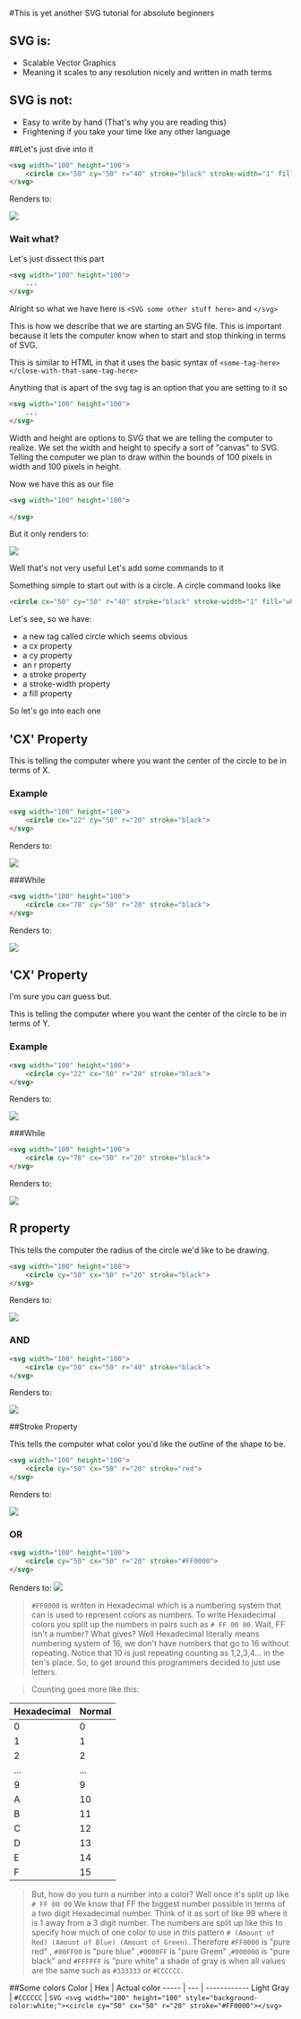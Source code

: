 #This is yet another SVG tutorial for absolute beginners

## SVG is:
 - Scalable Vector Graphics
  - Meaning it scales to any resolution nicely and written in math terms

## SVG is not:
 - Easy to write by hand (That's why you are reading this)
 - Frightening if you take your time like any other language

##Let's just dive into it
```HTML
<svg width="100" height="100">
    <circle cx="50" cy="50" r="40" stroke="black" stroke-width="1" fill="white" />
</svg>
```
Renders to:

![](1.png)
### Wait what?
Let's just dissect this part
```HTML
<svg width="100" height="100">
    ...
</svg>
```
Alright so what we have here is ``<SVG some other stuff here>`` and ``</svg>`` 

This is how we describe that we are starting an SVG file. This is important because it lets the computer know when to start and stop thinking in terms of SVG.

This is similar to HTML in that it uses the basic syntax of ``<some-tag-here></close-with-that-same-tag-here>``

Anything that is apart of the svg tag is an option that you are setting to it so
```HTML
<svg width="100" height="100">
    ...
</svg>
```
Width and height are options to SVG that we are telling the computer to realize. We set the width and height to specify a sort of "canvas" to SVG. Telling the computer we plan to draw within the bounds of 100 pixels in width and 100 pixels in height.

Now we have this as our file
```HTML
<svg width="100" height="100">
    
</svg>
```
But it only renders to:

![](Screenshot_1.png)

Well that's not very useful Let's add some commands to it

Something simple to start out with is a circle. A circle command looks like
```HTML
<circle cx="50" cy="50" r="40" stroke="black" stroke-width="1" fill="white" />
```
Let's see, so we have:
 - a new tag called circle which seems obvious
 - a cx property
 - a cy property
 - an r property
 - a stroke property
 - a stroke-width property
 - a fill property

So let's go into each one
## 'CX' Property
This is telling the computer where you want the center of the circle to be in terms of X.
### Example
```HTML
<svg width="100" height="100">
    <circle cx="22" cy="50" r="20" stroke="black">
</svg>
```
Renders to:

![](Screenshot_2.png)

###While

```HTML
<svg width="100" height="100">
    <circle cx="78" cy="50" r="20" stroke="black">
</svg>
```
Renders to:

![](Screenshot_3.png)

## 'CX' Property
I'm sure you can guess but.

This is telling the computer where you want the center of the circle to be in terms of Y.
### Example
```HTML
<svg width="100" height="100">
    <circle cy="22" cx="50" r="20" stroke="black">
</svg>
```
Renders to:

![](Screenshot_4.png)

###While

```HTML
<svg width="100" height="100">
    <circle cy="78" cx="50" r="20" stroke="black">
</svg>
```
Renders to:

![](Screenshot_5.png)

## R property

This tells the computer the radius of the circle we'd like to be drawing.

```HTML
<svg width="100" height="100">
    <circle cy="50" cx="50" r="20" stroke="black">
</svg>
```
Renders to:

![](Screenshot_6.png)


### AND
```HTML
<svg width="100" height="100">
    <circle cy="50" cx="50" r="40" stroke="black">
</svg>
```
Renders to:

![](Screenshot_7.png)

##Stroke Property

This tells the computer what color you'd like the outline of the shape to be.
```HTML
<svg width="100" height="100">
    <circle cy="50" cx="50" r="20" stroke="red">
</svg>
```
Renders to:

![](Screenshot_8.png)

### OR
```HTML
<svg width="100" height="100">
    <circle cy="50" cx="50" r="20" stroke="#FF0000">
</svg>
```
Renders to:
![](Screenshot_9.png)

> ``#FF0000`` is written in Hexadecimal which is a numbering system that can is used to represent colors as numbers. To write Hexadecimal colors you split up the numbers in pairs such as
``# FF 00 00``. Wait, FF isn't a number? What gives? Well Hexadecimal literally means numbering system of 16, we don't have numbers that go to 16 without repeating. Notice that 10 is just repeating counting as 1,2,3,4... in the ten's place. So, to get around this programmers decided to just use letters. 

>Counting goes more like this:

 Hexadecimal | Normal
 ------------|-------
0 | 0
1 | 1
2 | 2
... | ...
9 | 9
A | 10
B | 11
C | 12
D | 13
E | 14
F | 15

> But, how do you turn a number into a color? Well once it's split up like ``# FF 00 00`` We know that FF the biggest number possible in terms of a two digit Hexadecimal number. Think of it as sort of like 99 where it is 1 away from a 3 digit number. The numbers are split up like this to specify how much of one color to use in this pattern ``# (Amount of Red) (Amount of Blue) (Amount of Green)``. Therefore ``#FF0000`` is "pure red" , ``#00FF00`` is "pure blue" ,``#0000FF`` is "pure Green" ,``#000000`` is "pure black" and ``#FFFFFF`` is "pure white" a shade of gray is when all values are the same such as ``#333333`` or ``#CCCCCC``.

##Some colors
Color | Hex | Actual color
----- | --- | ------------
Light Gray | ``#CCCCCC`` | ```SVG <svg width="100" height="100" style="background-color:white;"><circle cy="50" cx="50" r="20" stroke="#FF0000"></svg>```

